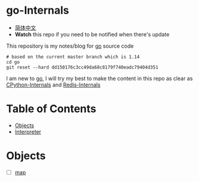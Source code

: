 # go-Internals
* [简体中文](https://github.com/zpoint/CPython-Internals/blob/master/README_CN.md)
* **Watch** this repo if you need to be notified when there's update

This repository is my notes/blog for [go](https://github.com/golang/go) source code

```shell script
# based on the current master branch which is 1.14
cd go
git reset --hard dd150176c3cc49da68c8179f740eadc79404d351

```

I am new to [go](https://github.com/golang/go), I will try my best to make the content in this repo as clear as [CPython-Internals](https://github.com/zpoint/CPython-Internals) and [Redis-Internals](https://github.com/zpoint/Redis-Internals)



# Table of Contents

* [Objects](#Objects)
* [Interpreter](#Interpreter)



# Objects

- [ ] [map](https://github.com/zpoint/go-Internals/)